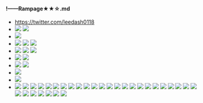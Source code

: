 #### !——Rampage★★☆.md
- https://twitter.com/leedash0118
![]()
- ![](https://pbs.twimg.com/media/EG4fuiZUcAAtuMQ?format=jpg&name=4096x4096)
![](https://pbs.twimg.com/media/EG4fu1SUEAA2KKv?format=jpg&name=4096x4096)
- ![](https://pbs.twimg.com/media/EGuXTP3U0AEmv77?format=jpg&name=4096x4096)
- ![](https://pbs.twimg.com/media/EGuXTlMUYAAK4OG?format=jpg&name=4096x4096)
![](https://pbs.twimg.com/media/EGuXT6ZUEAAJxRD?format=jpg&name=4096x4096)
![](https://pbs.twimg.com/media/EGuXUOmU8AAK_DN?format=jpg&name=4096x4096)
- ![](https://pbs.twimg.com/media/EGpF8w0UYAA3-Pc?format=jpg&name=4096x4096)
![](https://pbs.twimg.com/media/EGpF9E6UUAA1FGn?format=jpg&name=4096x4096)
![](https://pbs.twimg.com/media/EGpF9YiU0AEr7zj?format=jpg&name=4096x4096)
- ![](https://pbs.twimg.com/media/EGj9ymNUYAEBq4P?format=jpg&name=4096x4096)
![](https://pbs.twimg.com/media/EGj9y9VU0AAjgm9?format=jpg&name=4096x4096)
- ![](https://pbs.twimg.com/media/EGj9zUjUwAAvZ8H?format=jpg&name=4096x4096)
![](https://pbs.twimg.com/media/EGj9zn7UcAEfdNw?format=jpg&name=4096x4096)
- ![](https://pbs.twimg.com/media/EFv7CRdU8AIBTCL?format=jpg&name=4096x4096)
- ![](https://pbs.twimg.com/media/EFv7CjLU4AA6fDr?format=jpg&name=4096x4096)
- ![](https://pbs.twimg.com/media/EFv7CzbUEAEqLF0?format=jpg&name=4096x4096)
![](https://pbs.twimg.com/media/EFv7DFSUwAE2r25?format=jpg&name=4096x4096)
![](https://pbs.twimg.com/media/ED458hzU8AAj5hf?format=jpg&name=4096x4096)
![](https://pbs.twimg.com/media/ED458TUUUAAsIWI?format=jpg&name=4096x4096)
![](https://pbs.twimg.com/media/EDzsNkiUYAEk6Pb?format=jpg&name=4096x4096)
![](https://pbs.twimg.com/media/EDuevPWU8AAzo2w?format=jpg&name=4096x4096)
![](https://pbs.twimg.com/media/EDuevjHU8AAnZhK?format=jpg&name=4096x4096)
![](https://pbs.twimg.com/media/EDpIsX1UUAIx9W5?format=jpg&name=4096x4096)
![](https://pbs.twimg.com/media/EDpIsxoVAAEVbRF?format=jpg&name=4096x4096)
![](https://pbs.twimg.com/media/EDfGZITU4AAC4Et?format=jpg&name=4096x4096)
![](https://pbs.twimg.com/media/EDfGZXnVUAAousd?format=jpg&name=4096x4096)
![](https://pbs.twimg.com/media/ECq6CvZU0AA5xLR?format=jpg&name=4096x4096)
![](https://pbs.twimg.com/media/ECq6DAUUIAAHWNz?format=jpg&name=4096x4096)
![](https://pbs.twimg.com/media/ECfyW07UcAU3ZgC?format=jpg&name=4096x4096)
![](https://pbs.twimg.com/media/ECMuF-FVUAAyfXS?format=jpg&name=4096x4096)
![](https://pbs.twimg.com/media/ECMuGLdUwAAK9Ra?format=jpg&name=4096x4096)
![](https://pbs.twimg.com/media/ECCtZYAVUAAVvcK?format=jpg&name=4096x4096)
![](https://pbs.twimg.com/media/ECCtZBQU4AELtv1?format=jpg&name=4096x4096)
![](https://pbs.twimg.com/media/EB4-qDdU4AIKpP-?format=jpg&name=4096x4096)
![](https://pbs.twimg.com/media/EByLJncUIAMBbPq?format=jpg&name=4096x4096)
![](https://pbs.twimg.com/media/EBjyD1dVUAA94wH?format=jpg&name=4096x4096)
![](https://pbs.twimg.com/media/D_F_VyAU4AAnbhA?format=jpg&name=4096x4096)
![](https://pbs.twimg.com/media/D_F_Vf5U4AAIANv?format=jpg&name=4096x4096)
![](https://pbs.twimg.com/media/D-7dmOQU0AAClmw?format=jpg&name=4096x4096)
![](https://pbs.twimg.com/media/D-lsmuDUwAANSGX?format=jpg&name=4096x4096)
![](https://pbs.twimg.com/media/D-lsnFdU8AAxlYY?format=jpg&name=4096x4096)
![](https://pbs.twimg.com/media/D-WXJWtU0AAH6nZ?format=jpg&name=4096x4096)
![](https://pbs.twimg.com/media/D9GKyZ7U8AIpX0I?format=jpg&name=4096x4096)
![](https://pbs.twimg.com/media/D8yeFXTW4AExyXC?format=jpg&name=4096x4096)
![](https://pbs.twimg.com/media/D8m70nfUYAE31Qk?format=jpg&name=4096x4096)
![](https://pbs.twimg.com/media/D8YQ_SJU8AYHq4l?format=jpg&name=4096x4096)
